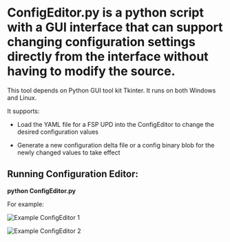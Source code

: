 # ConfigEditor.py is a python script with a GUI interface that can support changing configuration settings directly from the interface without having to modify the source.

This tool depends on Python GUI tool kit Tkinter. It runs on both Windows and Linux.

It supports:

- Load the YAML file for a FSP UPD into the ConfigEditor to change the desired configuration values

- Generate a new configuration delta file or a config binary blob for the newly changed values to take effect

## Running Configuration Editor:

   **python ConfigEditor.py**

For example:

![Example ConfigEditor 1](https://slimbootloader.github.io/_images/CfgEditOpen.png)

![Example ConfigEditor 2](https://slimbootloader.github.io/_images/CfgEditDefYaml.png)